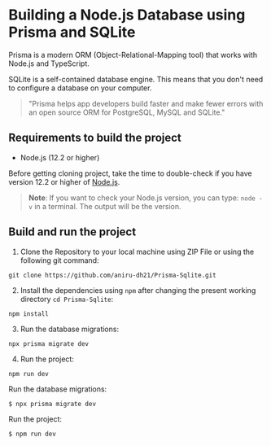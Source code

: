 # Building a Node.js Database using Prisma and SQLite

Prisma is a modern ORM (Object-Relational-Mapping tool) that works with Node.js and TypeScript.

SQLite is a self-contained database engine. This means that you don't need to configure a database on your computer.

> "Prisma helps app developers build faster and make fewer errors with an open source ORM for PostgreSQL, MySQL and SQLite."

## Requirements to build the project

- Node.js (12.2 or higher)

Before getting cloning project, take the time to double-check if you have version 12.2 or higher of <a href="https://nodejs.org/en/">Node.js</a>.

> **Note**: If you want to check your Node.js version, you can type: `node -v` in a terminal. The output will be the version.

## Build and run the project

1. Clone the Repository to your local machine using ZIP File or using the following git command:
```
git clone https://github.com/aniru-dh21/Prisma-Sqlite.git
```

2. Install the dependencies using `npm` after changing the present working directory `cd Prisma-Sqlite`:
```
npm install
```

3. Run the database migrations:
```
npx prisma migrate dev
```

4. Run the project:
```
npm run dev
```
Run the database migrations:

```
$ npx prisma migrate dev
```

Run the project:

```
$ npm run dev
```
